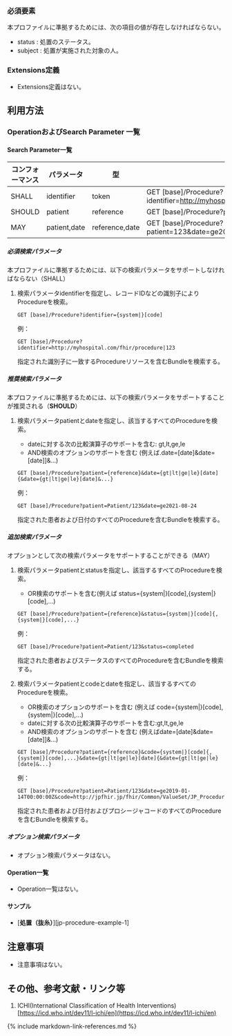 ### 必須要素 
本プロファイルに準拠するためには、次の項目の値が存在しなければならない。

- status : 処置のステータス。
- subject : 処置が実施された対象の人。

### Extensions定義

- Extensions定義はない。

## 利用方法

### OperationおよびSearch Parameter 一覧

#### Search Parameter一覧

| コンフォーマンス    | パラメータ     | 型      | 例                                                           |
| ---------------- | ------------- | ------ | ------------------------------------------------------------ |
| SHALL            | identifier    | token          | GET [base]/Procedure?identifier=http://myhospital.com/fhir/procedure\|123 |
| SHOULD           | patient       | reference      | GET [base]/Procedure?patient=123 |
| MAY              | patient,date  | reference,date | GET [base]/Procedure?patient=123&date=ge2021-08-24 |

##### 必須検索パラメータ

本プロファイルに準拠するためには、以下の検索パラメータをサポートしなければならない（SHALL）

1. 検索パラメータidentifierを指定し、レコードIDなどの識別子によりProcedureを検索。

   ```
   GET [base]/Procedure?identifier={system|}[code]
   ```
   例：
   ```
   GET [base]/Procedure?identifier=http://myhospital.com/fhir/procedure|123
   ```
   
   指定された識別子に一致するProcedureリソースを含むBundleを検索する。

##### 推奨検索パラメータ

本プロファイルに準拠するためには、以下の検索パラメータをサポートすることが推奨される（**SHOULD**）

1. 検索パラメータpatientとdateを指定し、該当するすべてのProcedureを検索。

      * dateに対する次の比較演算子のサポートを含む: gt,lt,ge,le
      * AND検索のオプションのサポートを含む (例えば.date=[date]&date=[date]]&...)
      
      ```
      GET [base]/Procedure?patient={reference}&date={gt|lt|ge|le}[date]{&date={gt|lt|ge|le}[date]&...}
      ```
      例：
      ```
      GET [base]/Procedure?patient=Patient/123&date=ge2021-08-24
      ```

      指定された患者および日付のすべてのProcedureを含むBundleを検索する。

##### 追加検索パラメータ

オプションとして次の検索パラメータをサポートすることができる（MAY）

1. 検索パラメータpatientとstatusを指定し、該当するすべてのProcedureを検索。

      * OR検索のサポートを含む(例えば status={system\|}[code],{system\|}[code],...)

      ```
      GET [base]/Procedure?patient={reference}&status={system|}[code]{,{system|}[code],...}
      ```
      例：
      ```
      GET [base]/Procedure?patient=Patient/123&status=completed
      ```
   
      指定された患者およびステータスのすべてのProcedureを含むBundleを検索する。

2. 検索パラメータpatientとcodeとdateを指定し、該当するすべてのProcedureを検索。

      * OR検索のオプションのサポートを含む (例えば code={system\|}[code],{system\|}[code],...)
      * dateに対する次の比較演算子のサポートを含む:gt,lt,ge,le
      * AND検索のオプションのサポートを含む (例えばdate=[date]&date=[date]]&...)

      ```
      GET [base]/Procedure?patient={reference}&code={system|}[code]{,{system|}[code],...}&date={gt|lt|ge|le}[date]{&date={gt|lt|ge|le}[date]&...}
      ```
      例：
      ```
      GET [base]/Procedure?patient=Patient/123&date=ge2019-01-14T00:00:00Z&code=http://jpfhir.jp/fhir/Common/ValueSet/JP_ProcedureCodesMedical_VS|140000610
      ```
   
      指定された患者および日付およびプロシージャコードのすべてのProcedureを含むBundleを検索する。

##### オプション検索パラメータ 

- オプション検索パラメータはない。

#### Operation一覧

- Operation一覧はない。

#### サンプル

* [**処置（抜糸）**][jp-procedure-example-1]

## 注意事項

- 注意事項はない。

## その他、参考文献・リンク等

1. ICHI(International Classification of Health Interventions) [https://icd.who.int/dev11/l-ichi/en](https://icd.who.int/dev11/l-ichi/en)

{% include markdown-link-references.md %}